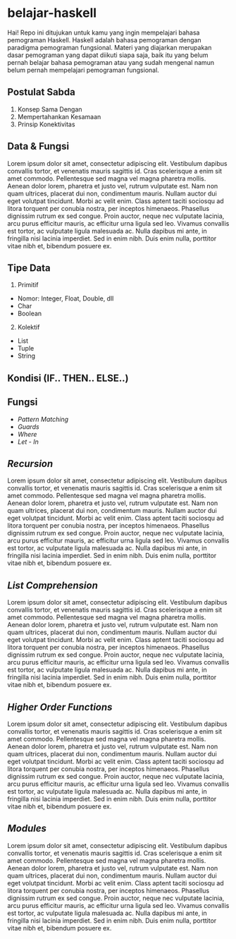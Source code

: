 # belajar-haskell

Hai! Repo ini ditujukan untuk kamu yang ingin mempelajari bahasa pemograman Haskell. Haskell adalah bahasa pemograman dengan paradigma pemograman fungsional. Materi yang diajarkan merupakan dasar pemograman yang dapat diikuti siapa saja, baik itu yang belum pernah belajar bahasa pemograman atau yang sudah mengenal namun belum pernah mempelajari pemograman fungsional.

## Postulat Sabda

1. Konsep Sama Dengan
2. Mempertahankan Kesamaan
3. Prinsip Konektivitas

## Data & Fungsi

Lorem ipsum dolor sit amet, consectetur adipiscing elit. Vestibulum dapibus convallis tortor, et venenatis mauris sagittis id. Cras scelerisque a enim sit amet commodo. Pellentesque sed magna vel magna pharetra mollis. Aenean dolor lorem, pharetra et justo vel, rutrum vulputate est. Nam non quam ultrices, placerat dui non, condimentum mauris. Nullam auctor dui eget volutpat tincidunt. Morbi ac velit enim. Class aptent taciti sociosqu ad litora torquent per conubia nostra, per inceptos himenaeos. Phasellus dignissim rutrum ex sed congue. Proin auctor, neque nec vulputate lacinia, arcu purus efficitur mauris, ac efficitur urna ligula sed leo. Vivamus convallis est tortor, ac vulputate ligula malesuada ac. Nulla dapibus mi ante, in fringilla nisi lacinia imperdiet. Sed in enim nibh. Duis enim nulla, porttitor vitae nibh et, bibendum posuere ex.

## Tipe Data

1.  Primitif

- Nomor: Integer, Float, Double, dll
- Char
- Boolean

2.  Kolektif

- List
- Tuple
- String

## Kondisi (IF.. THEN.. ELSE..)

## Fungsi

- _Pattern Matching_
- _Guards_
- _Where_
- _Let - In_

## _Recursion_

Lorem ipsum dolor sit amet, consectetur adipiscing elit. Vestibulum dapibus convallis tortor, et venenatis mauris sagittis id. Cras scelerisque a enim sit amet commodo. Pellentesque sed magna vel magna pharetra mollis. Aenean dolor lorem, pharetra et justo vel, rutrum vulputate est. Nam non quam ultrices, placerat dui non, condimentum mauris. Nullam auctor dui eget volutpat tincidunt. Morbi ac velit enim. Class aptent taciti sociosqu ad litora torquent per conubia nostra, per inceptos himenaeos. Phasellus dignissim rutrum ex sed congue. Proin auctor, neque nec vulputate lacinia, arcu purus efficitur mauris, ac efficitur urna ligula sed leo. Vivamus convallis est tortor, ac vulputate ligula malesuada ac. Nulla dapibus mi ante, in fringilla nisi lacinia imperdiet. Sed in enim nibh. Duis enim nulla, porttitor vitae nibh et, bibendum posuere ex.

## _List Comprehension_

Lorem ipsum dolor sit amet, consectetur adipiscing elit. Vestibulum dapibus convallis tortor, et venenatis mauris sagittis id. Cras scelerisque a enim sit amet commodo. Pellentesque sed magna vel magna pharetra mollis. Aenean dolor lorem, pharetra et justo vel, rutrum vulputate est. Nam non quam ultrices, placerat dui non, condimentum mauris. Nullam auctor dui eget volutpat tincidunt. Morbi ac velit enim. Class aptent taciti sociosqu ad litora torquent per conubia nostra, per inceptos himenaeos. Phasellus dignissim rutrum ex sed congue. Proin auctor, neque nec vulputate lacinia, arcu purus efficitur mauris, ac efficitur urna ligula sed leo. Vivamus convallis est tortor, ac vulputate ligula malesuada ac. Nulla dapibus mi ante, in fringilla nisi lacinia imperdiet. Sed in enim nibh. Duis enim nulla, porttitor vitae nibh et, bibendum posuere ex.

## _Higher Order Functions_

Lorem ipsum dolor sit amet, consectetur adipiscing elit. Vestibulum dapibus convallis tortor, et venenatis mauris sagittis id. Cras scelerisque a enim sit amet commodo. Pellentesque sed magna vel magna pharetra mollis. Aenean dolor lorem, pharetra et justo vel, rutrum vulputate est. Nam non quam ultrices, placerat dui non, condimentum mauris. Nullam auctor dui eget volutpat tincidunt. Morbi ac velit enim. Class aptent taciti sociosqu ad litora torquent per conubia nostra, per inceptos himenaeos. Phasellus dignissim rutrum ex sed congue. Proin auctor, neque nec vulputate lacinia, arcu purus efficitur mauris, ac efficitur urna ligula sed leo. Vivamus convallis est tortor, ac vulputate ligula malesuada ac. Nulla dapibus mi ante, in fringilla nisi lacinia imperdiet. Sed in enim nibh. Duis enim nulla, porttitor vitae nibh et, bibendum posuere ex.

## _Modules_

Lorem ipsum dolor sit amet, consectetur adipiscing elit. Vestibulum dapibus convallis tortor, et venenatis mauris sagittis id. Cras scelerisque a enim sit amet commodo. Pellentesque sed magna vel magna pharetra mollis. Aenean dolor lorem, pharetra et justo vel, rutrum vulputate est. Nam non quam ultrices, placerat dui non, condimentum mauris. Nullam auctor dui eget volutpat tincidunt. Morbi ac velit enim. Class aptent taciti sociosqu ad litora torquent per conubia nostra, per inceptos himenaeos. Phasellus dignissim rutrum ex sed congue. Proin auctor, neque nec vulputate lacinia, arcu purus efficitur mauris, ac efficitur urna ligula sed leo. Vivamus convallis est tortor, ac vulputate ligula malesuada ac. Nulla dapibus mi ante, in fringilla nisi lacinia imperdiet. Sed in enim nibh. Duis enim nulla, porttitor vitae nibh et, bibendum posuere ex.
